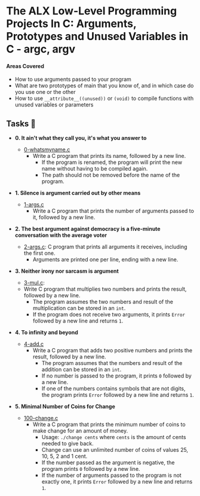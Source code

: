 # The ALX Low-Level Programming Projects In C: Arguments, Prototypes and Unused Variables in C - argc, argv

#### Areas Covered
* How to use arguments passed to your program
* What are two prototypes of main that you know of, and in which case do you use one or the other
* How to use `__attribute__((unused))` or `(void)` to compile functions with unused variables or parameters

## Tasks :page_with_curl:

* **0. It ain't what they call you, it's what you answer to**
  * [0-whatsmyname.c](./0-whatsmyname.c) 
    * Write a C program that prints its name, followed by a new line.
      * If the program is renamed, the program will print the new name without having
      to be compiled again.
      * The path should not be removed before the name of the program.

* **1. Silence is argument carried out by other means**
  * [1-args.c](./1-args.c) 
    * Write a C program that prints the number of arguments passed to
  it, followed by a new line.

* **2. The best argument against democracy is a five-minute conversation with the average voter**
  * [2-args.c](./2-args.c): C program that prints all arguments it receives, including
  the first one.
    * Arguments are printed one per line, ending with a new line.

* **3. Neither irony nor sarcasm is argument**
  * [3-mul.c](./3-mul.c): 
  * Write C program that multiplies two numbers and prints the result, followed by a new line.
    * The program assumes the two numbers and result of the multiplication can be
    stored in an `int`.
    * If the program does not receive two arguments, it prints `Error` followed by
    a new line and returns `1`.

* **4. To infinity and beyond**
  * [4-add.c](./4-add.c) 
    * Write a C program that adds two positive numbers and prints the result,
    followed by a new line.
      * The program assumes that the numbers and result of the addition can be stored in an `int`.
      * If no number is passed to the program, it prints `0` followed by a new line.
      * If one of the numbers contains symbols that are not digits, the program prints `Error` followed by a new line and returns `1`.

* **5. Minimal Number of Coins for Change**
  * [100-change.c](./100-change.c) 
    * Write a C program that prints the minimum number of coins to
    make change for an amount of money.
      * Usage: `./change cents` where `cents` is the amount of cents needed to give back.
      * Change can use an unlimited number of coins of values 25, 10, 5, 2 and 1 cent.
      * If the number passed as the argument is negative, the program prints `0`
      followed by a new line.
      * If the number of arguments passed to the program is not exactly one,
      it prints `Error` followed by a new line and returns `1`.

